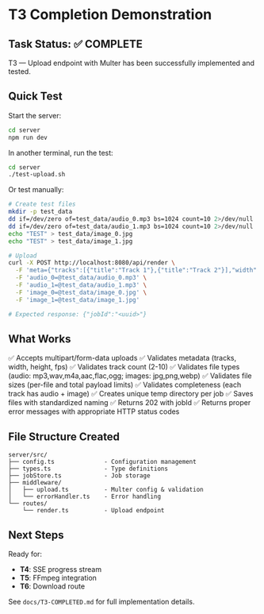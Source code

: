 # T3 Completion Demonstration

## Task Status: ✅ COMPLETE

T3 — Upload endpoint with Multer has been successfully implemented and tested.

## Quick Test

Start the server:
```bash
cd server
npm run dev
```

In another terminal, run the test:
```bash
cd server
./test-upload.sh
```

Or test manually:
```bash
# Create test files
mkdir -p test_data
dd if=/dev/zero of=test_data/audio_0.mp3 bs=1024 count=10 2>/dev/null
dd if=/dev/zero of=test_data/audio_1.mp3 bs=1024 count=10 2>/dev/null
echo "TEST" > test_data/image_0.jpg
echo "TEST" > test_data/image_1.jpg

# Upload
curl -X POST http://localhost:8080/api/render \
  -F 'meta={"tracks":[{"title":"Track 1"},{"title":"Track 2"}],"width":1920,"height":1080,"fps":30}' \
  -F 'audio_0=@test_data/audio_0.mp3' \
  -F 'audio_1=@test_data/audio_1.mp3' \
  -F 'image_0=@test_data/image_0.jpg' \
  -F 'image_1=@test_data/image_1.jpg'

# Expected response: {"jobId":"<uuid>"}
```

## What Works

✅ Accepts multipart/form-data uploads
✅ Validates metadata (tracks, width, height, fps)
✅ Validates track count (2-10)
✅ Validates file types (audio: mp3,wav,m4a,aac,flac,ogg; images: jpg,png,webp)
✅ Validates file sizes (per-file and total payload limits)
✅ Validates completeness (each track has audio + image)
✅ Creates unique temp directory per job
✅ Saves files with standardized naming
✅ Returns 202 with jobId
✅ Returns proper error messages with appropriate HTTP status codes

## File Structure Created

```
server/src/
├── config.ts              - Configuration management
├── types.ts               - Type definitions
├── jobStore.ts            - Job storage
├── middleware/
│   ├── upload.ts          - Multer config & validation
│   └── errorHandler.ts    - Error handling
└── routes/
    └── render.ts          - Upload endpoint
```

## Next Steps

Ready for:
- **T4**: SSE progress stream
- **T5**: FFmpeg integration
- **T6**: Download route

See `docs/T3-COMPLETED.md` for full implementation details.
